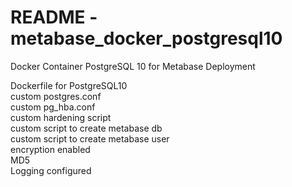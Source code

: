 # README - metabase_docker_postgresql10
Docker Container PostgreSQL 10 for Metabase Deployment

Dockerfile for PostgreSQL10 <br/>
custom postgres.conf <br/>
custom pg_hba.conf <br/>
custom hardening script <br/>
custom script to create metabase db <br/>
custom script to create metabase user <br/>
encryption enabled <br/>
MD5 <br/>
Logging configured <br/>
